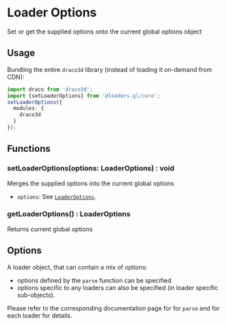 # Loader Options

Set or get the supplied options onto the current global options object

## Usage

Bundling the entire `draco3d` library (instead of loading it on-demand from CDN):

```typescript
import draco from 'draco3d';
import {setLoaderOptions} from '@loaders.gl/core';
setLoaderOptions({
  modules: {
    draco3d
  }
});
```

## Functions

### setLoaderOptions(options: LoaderOptions) : void

Merges the supplied options into the current global options

- `options`: See [`LoaderOptions`](./loader-options).

### getLoaderOptions() : LoaderOptions

Returns current global options

## Options

A loader object, that can contain a mix of options:

- options defined by the `parse` function can be specified.
- options specific to any loaders can also be specified (in loader specific sub-objects).

Please refer to the corresponding documentation page for for `parse` and for each loader for details.
